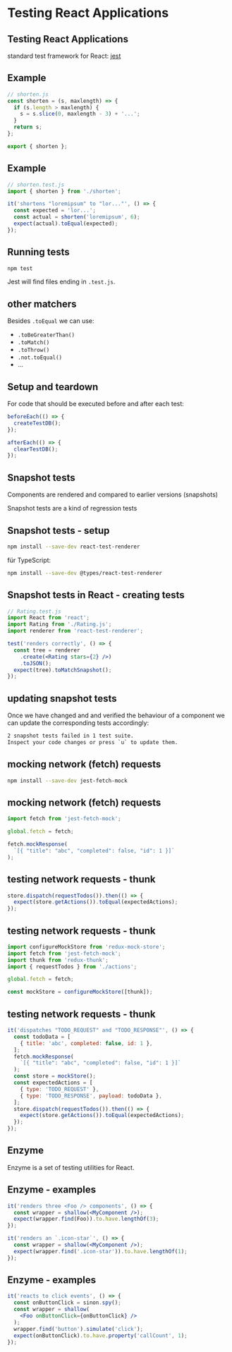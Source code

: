 # Testing React Applications

## Testing React Applications

standard test framework for React: [jest](https://facebook.github.io/jest/)

## Example

```js
// shorten.js
const shorten = (s, maxlength) => {
  if (s.length > maxlength) {
    s = s.slice(0, maxlength - 3) + '...';
  }
  return s;
};

export { shorten };
```

## Example

```js
// shorten.test.js
import { shorten } from './shorten';

it('shortens "loremipsum" to "lor..."', () => {
  const expected = 'lor...';
  const actual = shorten('loremipsum', 6);
  expect(actual).toEqual(expected);
});
```

## Running tests

```bash
npm test
```

Jest will find files ending in `.test.js`.

## other matchers

Besides `.toEqual` we can use:

- `.toBeGreaterThan()`
- `.toMatch()`
- `.toThrow()`
- `.not.toEqual()`
- ...

## Setup and teardown

For code that should be executed before and after each test:

```js
beforeEach(() => {
  createTestDB();
});

afterEach(() => {
  clearTestDB();
});
```

## Snapshot tests

Components are rendered and compared to earlier versions (snapshots)

Snapshot tests are a kind of regression tests

## Snapshot tests - setup

```bash
npm install --save-dev react-test-renderer
```

für TypeScript:

```bash
npm install --save-dev @types/react-test-renderer
```

## Snapshot tests in React - creating tests

```jsx
// Rating.test.js
import React from 'react';
import Rating from './Rating.js';
import renderer from 'react-test-renderer';

test('renders correctly', () => {
  const tree = renderer
    .create(<Rating stars={2} />)
    .toJSON();
  expect(tree).toMatchSnapshot();
});
```

## updating snapshot tests

Once we have changed and and verified the behaviour of a component we can update the corresponding tests accordingly:

```txt
2 snapshot tests failed in 1 test suite.
Inspect your code changes or press `u` to update them.
```

## mocking network (fetch) requests

```bash
npm install --save-dev jest-fetch-mock
```

## mocking network (fetch) requests

```js
import fetch from 'jest-fetch-mock';

global.fetch = fetch;

fetch.mockResponse(
  `[{ "title": "abc", "completed": false, "id": 1 }]`
);
```

## testing network requests - thunk

```js
store.dispatch(requestTodos()).then(() => {
  expect(store.getActions()).toEqual(expectedActions);
});
```

## testing network requests - thunk

```js
import configureMockStore from 'redux-mock-store';
import fetch from 'jest-fetch-mock';
import thunk from 'redux-thunk';
import { requestTodos } from './actions';

global.fetch = fetch;

const mockStore = configureMockStore([thunk]);
```

## testing network requests - thunk

```js
it('dispatches "TODO_REQUEST" and "TODO_RESPONSE"', () => {
  const todoData = [
    { title: 'abc', completed: false, id: 1 },
  ];
  fetch.mockResponse(
    `[{ "title": "abc", "completed": false, "id": 1 }]`
  );
  const store = mockStore();
  const expectedActions = [
    { type: 'TODO_REQUEST' },
    { type: 'TODO_RESPONSE', payload: todoData },
  ];
  store.dispatch(requestTodos()).then(() => {
    expect(store.getActions()).toEqual(expectedActions);
  });
});
```

## Enzyme

Enzyme is a set of testing utilities for React.

## Enzyme - examples

```jsx
it('renders three <Foo /> components', () => {
  const wrapper = shallow(<MyComponent />);
  expect(wrapper.find(Foo)).to.have.lengthOf(3);
});

it('renders an `.icon-star`', () => {
  const wrapper = shallow(<MyComponent />);
  expect(wrapper.find('.icon-star')).to.have.lengthOf(1);
});
```

## Enzyme - examples

```jsx
it('reacts to click events', () => {
  const onButtonClick = sinon.spy();
  const wrapper = shallow(
    <Foo onButtonClick={onButtonClick} />
  );
  wrapper.find('button').simulate('click');
  expect(onButtonClick).to.have.property('callCount', 1);
});
```
